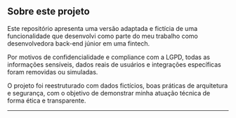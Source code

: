 ## Sobre este projeto

Este repositório apresenta uma versão adaptada e fictícia de uma funcionalidade que desenvolvi como parte do meu trabalho como desenvolvedora back-end júnior em uma fintech. 

Por motivos de confidencialidade e compliance com a LGPD, todas as informações sensíveis, dados reais de usuários e integrações específicas foram removidas ou simuladas. 

O projeto foi reestruturado com dados fictícios, boas práticas de arquitetura e segurança, com o objetivo de demonstrar minha atuação técnica de forma ética e transparente.

---
